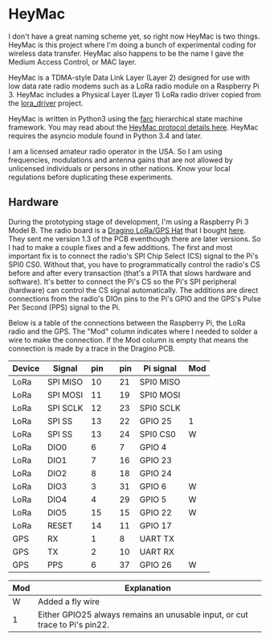 # HeyMac

I don't have a great naming scheme yet, so right now HeyMac is two things.
HeyMac is this project where I'm doing a bunch of experimental coding
for wireless data transfer.  HeyMac also happens to be the name I gave
the Medium Access Control, or MAC layer.

HeyMac is a TDMA-style Data Link Layer (Layer 2) designed for use with
low data rate radio modems such as a LoRa radio module on a Raspberry Pi 3.
HeyMac includes a Physical Layer (Layer 1) LoRa radio driver
copied from the [lora_driver](https://github.com/dwhall/lora_driver) project.

HeyMac is written in Python3 using the [farc](https://github.com/dwhall/farc)
hierarchical state machine framework.
You may read about the [HeyMac protocol details here](HeyMacProtocol.md).
HeyMac requires the asyncio module found in Python 3.4 and later.

I am a licensed amateur radio operator in the USA.  So I am using frequencies,
modulations and antenna gains that are not allowed by unlicensed individuals
or persons in other nations.  Know your local regulations before duplicating
these experiments.

## Hardware

During the prototyping stage of development, I'm using a Raspberry Pi 3 Model B.
The radio board is a
[Dragino LoRa/GPS Hat](http://wiki.dragino.com/index.php?title=Lora/GPS_HAT)
that I bought [here](https://www.tindie.com/products/edwin/loragps-hat/).
They sent me version 1.3 of the PCB eventhough there are later versions.
So I had to make a couple fixes and a few additions.  The first and most
important fix is to connect the radio's SPI Chip Select (CS) signal to the Pi's
SPI0 CS0.  Without that, you have to programmatically control the radio's CS
before and after every transaction (that's a PITA that slows hardware and
software).  It's better to connect the Pi's CS so the Pi's SPI peripheral
(hardware) can control the CS signal automatically. The additions are direct
connections from the radio's DIOn pins to the Pi's GPIO and the GPS's Pulse Per
Second (PPS) signal to the Pi.

Below is a table of the connections between the Raspberry Pi, the
LoRa radio and the GPS.  The "Mod" column indicates where I needed to solder
a wire to make the connection.  If the Mod column is empty that means the
connection is made by a trace in the Dragino PCB.

| Device | Signal   | pin |     | pin | Pi signal | Mod |
| ------ | -------- | --- | --- | --- | --------- | --- |
| LoRa   | SPI MISO | 10  |     | 21  | SPI0 MISO |     |
| LoRa   | SPI MOSI | 11  |     | 19  | SPI0 MOSI |     |
| LoRa   | SPI SCLK | 12  |     | 23  | SPI0 SCLK |     |
| LoRa   | SPI SS   | 13  |     | 22  | GPIO 25   | 1   |
| LoRa   | SPI SS   | 13  |     | 24  | SPI0 CS0  | W   |
| LoRa   | DIO0     | 6   |     | 7   | GPIO 4    |     |
| LoRa   | DIO1     | 7   |     | 16  | GPIO 23   |     |
| LoRa   | DIO2     | 8   |     | 18  | GPIO 24   |     |
| LoRa   | DIO3     | 3   |     | 31  | GPIO 6    | W   |
| LoRa   | DIO4     | 4   |     | 29  | GPIO 5    | W   |
| LoRa   | DIO5     | 15  |     | 15  | GPIO 22   | W   |
| LoRa   | RESET    | 14  |     | 11  | GPIO 17   |     |
| GPS    | RX       | 1   |     | 8   | UART TX   |     |
| GPS    | TX       | 2   |     | 10  | UART RX   |     |
| GPS    | PPS      | 6   |     | 37  | GPIO 26   | W   |

| Mod    | Explanation                              |
| ------ | ---------------------------------------- |
| W      | Added a fly wire                         |
| 1      | Either GPIO25 always remains an unusable input, or cut trace to Pi's pin22. |

